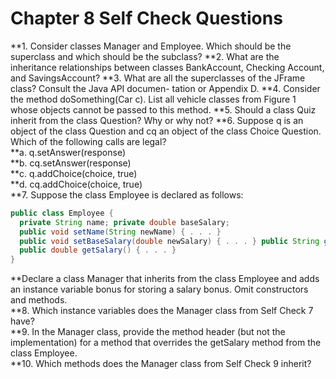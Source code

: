 # Chapter 8 Self Check Questions

**1. Consider classes Manager and Employee. Which should be the superclass and which should be the subclass?
**2. What are the inheritance relationships between classes BankAccount, Checking­ Account, and SavingsAccount?
**3. What are all the superclasses of the JFrame class? Consult the Java API documen- tation or Appendix D.
**4. Consider the method doSomething(Car c). List all vehicle classes from Figure 1 whose objects cannot be passed to this method.
**5. Should a class Quiz inherit from the class Question? Why or why not?
**6. Suppose q is an object of the class Question and cq an object of the class Choice­ Question. Which of the following calls are legal?  
  **a. q.setAnswer(response)  
  **b. cq.setAnswer(response)  
  **c. q.addChoice(choice, true)  
  **d. cq.addChoice(choice, true)  
**7. Suppose the class Employee is declared as follows:
  ```java
  public class Employee {
    private String name; private double baseSalary;
    public void setName(String newName) { . . . }
    public void setBaseSalary(double newSalary) { . . . } public String getName() { . . . }
    public double getSalary() { . . . }
  }
  ```
  **Declare a class Manager that inherits from the class Employee and adds an instance variable bonus for storing a salary bonus. Omit constructors and methods.  
**8. Which instance variables does the Manager class from Self Check 7 have?  
**9. In the Manager class, provide the method header (but not the implementation) for a method that overrides the getSalary method from the class Employee.  
**10. Which methods does the Manager class from Self Check 9 inherit?